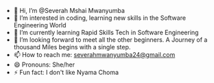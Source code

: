 - 👋 Hi, I’m @Severah Mshai Mwanyumba
- 👀 I’m interested in coding, learning new skills in the Software Engineering World
- 🌱 I’m currently learning Rapid Skills Tech in Software Engineering
- 💞️ I’m looking forward to meet all the other beginners. A Journey of a thousand Miles begins with a single step.
- 📫 How to reach me: severahmwanyumba24@gmail.com
- 😄 Pronouns: She/her
- ⚡ Fun fact: I don't like Nyama Choma

<!---
Severah/Severah is a ✨ special ✨ repository because its `README.md` (this file) appears on your GitHub profile.
You can click the Preview link to take a look at your changes.
--->
